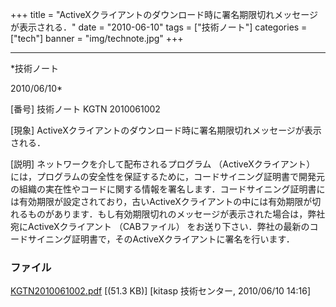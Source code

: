 ﻿+++
title = "ActiveXクライアントのダウンロード時に署名期限切れメッセージが表示される．"
date = "2010-06-10"
tags = ["技術ノート"]
categories = ["tech"]
banner = "img/technote.jpg"
+++

-----------------------------------------------------------------------------------------------------------------------------

*技術ノート

2010/06/10*


[番号]
技術ノート KGTN 2010061002

[現象]
ActiveXクライアントのダウンロード時に署名期限切れメッセージが表示される．

[説明]
ネットワークを介して配布されるプログラム （ActiveXクライアント）
には，プログラムの安全性を保証するために，コードサイニング証明書で開発元の組織の実在性やコードに関する情報を署名します．コードサイニング証明書には有効期限が設定されており，古いActiveXクライアントの中には有効期限が切れるものがあります．もし有効期限切れのメッセージが表示された場合は，弊社宛にActiveXクライアント
（CABファイル）
をお送り下さい．弊社の最新のコードサイニング証明書で，そのActiveXクライアントに署名を行います．


### ファイル

 
 


[KGTN2010061002.pdf](http://techreport.kitasp.net/attachments/download/188/KGTN2010061002.pdf)
 [(51.3 KB)] [kitasp 技術センター, 2010/06/10
14:16]


 


 

